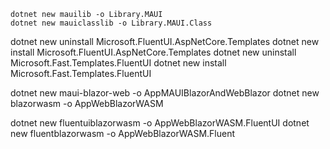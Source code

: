 

```
dotnet new mauilib -o Library.MAUI
dotnet new mauiclasslib -o Library.MAUI.Class
```



dotnet new uninstall Microsoft.FluentUI.AspNetCore.Templates
dotnet new install Microsoft.FluentUI.AspNetCore.Templates
dotnet new uninstall Microsoft.Fast.Templates.FluentUI
dotnet new install Microsoft.Fast.Templates.FluentUI





dotnet new maui-blazor-web -o AppMAUIBlazorAndWebBlazor
dotnet new blazorwasm -o AppWebBlazorWASM

dotnet new fluentuiblazorwasm -o AppWebBlazorWASM.FluentUI
dotnet new fluentblazorwasm -o AppWebBlazorWASM.Fluent
